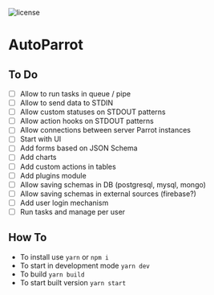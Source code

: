 ![license](https://img.shields.io/github/license/jakubkarabula/next-parrot.svg)
# AutoParrot

## To Do
- [ ] Allow to run tasks in queue / pipe
- [ ] Allow to send data to STDIN
- [ ] Allow custom statuses on STDOUT patterns
- [ ] Allow action hooks on STDOUT patterns
- [ ] Allow connections between server Parrot instances
- [ ] Start with UI
- [ ] Add forms based on JSON Schema
- [ ] Add charts
- [ ] Add custom actions in tables
- [ ] Add plugins module
- [ ] Allow saving schemas in DB (postgresql, mysql, mongo)
- [ ] Allow saving schemas in external sources (firebase?)
- [ ] Add user login mechanism
- [ ] Run tasks and manage per user

## How To
- To install use `yarn` or `npm i`
- To start in development mode `yarn dev`
- To build `yarn build`
- To start built version `yarn start`
